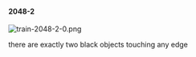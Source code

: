 #### 2048-2
![train-2048-2-0.png](https://github.com/lil-lab/nlvr/raw/master/nlvr/train/images/75/train-2048-2-0.png "train-2048-2-0.png")

there are exactly two black objects touching any edge